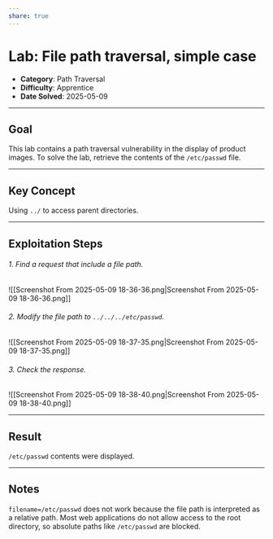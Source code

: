 ```yaml
---
share: true
---
```

# Lab: File path traversal, simple case

- **Category**: Path Traversal
- **Difficulty**: Apprentice
- **Date Solved**: 2025-05-09

---

## Goal

This lab contains a path traversal vulnerability in the display of product images.
To solve the lab, retrieve the contents of the `/etc/passwd` file.

---

## Key Concept

Using `../` to access parent directories.

---

## Exploitation Steps

###### 1. Find a request that include a file path.
![[Screenshot From 2025-05-09 18-36-36.png|Screenshot From 2025-05-09 18-36-36.png]]
###### 2. Modify the file path to `../../../etc/passwd`.
![[Screenshot From 2025-05-09 18-37-35.png|Screenshot From 2025-05-09 18-37-35.png]]
###### 3. Check the response.
![[Screenshot From 2025-05-09 18-38-40.png|Screenshot From 2025-05-09 18-38-40.png]]


---

## Result

`/etc/passwd` contents were displayed.

---

## Notes

`filename=/etc/passwd` does not work because the file path is interpreted as a relative path. Most web applications do not allow access to the root directory, so absolute paths like `/etc/passwd` are blocked.


